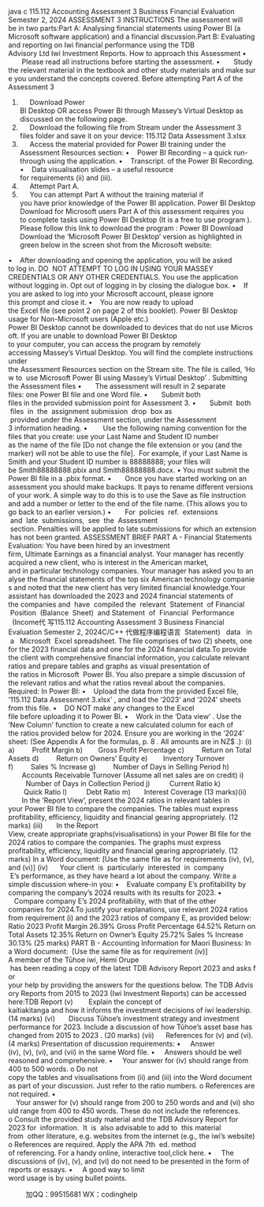 java c
115.112 Accounting 
Assessment 3 
Business Financial Evaluation 
Semester 2, 2024 
ASSESSMENT 3 INSTRUCTIONS
The assessment will be in two parts:Part A: Analysing financial statements using Power BI (a Microsoft software application) and a financial discussion.Part B: Evaluating and reporting on Iwi financial performance using the TDB Advisory Ltd Iwi Investment Reports.
How to approach this Assessment 
•        Please read all instructions before starting the assessment.
•       Study the relevant material in the textbook and other study materials and make sure you understand the concepts covered.
Before attempting Part A of the Assessment 3 
1.      Download Power BI Desktop OR access Power BI through Massey’s Virtual Desktop as discussed on the following page.
2.      Download the following file from Stream under the Assessment 3 files folder and save it on your device:
115.112 Data Assessment 3.xlsx
3.      Access the material provided for Power BI training under the Assessment Resources section:
•    Power BI Recording – a quick run-through using the application.
•    Transcript. of the Power BI Recording.
•    Data visualisation slides – a useful resource for requirements (ii) and (iii).
4.      Attempt Part A.
5.      You can attempt Part A without the training material if you have prior knowledge of the Power BI application.
Power BI Desktop Download for Microsoft users 
Part A of this assessment requires you to complete tasks using Power BI Desktop (It is a free to use program  ). Please follow this link to download the program :
Power BI Download 
Download the ‘Microsoft Power BI Desktop’ version as highlighted in green below in the screen shot from the Microsoft website:

•    After downloading and opening the application, you will be asked to log in. DO  NOT ATTEMPT TO LOG IN USING YOUR MASSEY CREDENTIALS OR ANY OTHER CREDENTIALS. You use the application without logging in. Opt out of logging in by closing the dialogue box.
•    If you are asked to log into your Microsoft account, please ignore this prompt and close it.
•    You are now ready to upload the Excel file (see point 2 on page 2 of this booklet).
Power BI Desktop usage for Non-Microsoft users (Apple etc.) Power BI Desktop cannot be downloaded to devices that do not use Microsoft. If you are unable to download Power BI Desktop to your computer, you can access the program by remotely accessing Massey’s Virtual Desktop. You will find the complete instructions under the Assessment Resources section on the Stream site. The file is called, ‘How to  use Microsoft Power BI using Massey’s Virtual Desktop’ .
Submitting the Assessment files 
•       The assessment will result in 2 separate files: one Power BI file and one Word file.
•       Submit both files in the provided submission point for Assessment 3.
•       Submit  both  files  in  the  assignment submission  drop  box as  provided under the Assessment section, under the Assessment 3 information heading.
•        Use the following naming convention for the files that you create: use your Last Name and Student ID number as the name of the file [Do not change the file extension or you (and the marker) will not be able to use the file].  For example, if your Last Name is Smith and your Student ID number is 88888888; your files will be Smith88888888.pbix and Smith88888888.docx.
• You must submit the Power BI file in a .pbix format. 
•       Once you have started working on an assessment you should make backups. It pays to rename different versions of your work. A simple way to do this is to use the Save as file instruction and add a number or letter to the end of the file name. (This allows you to go back to an earlier version.)
•       For  policies  ref.  extensions  and  late  submissions,  see  the  Assessment  section. Penalties will be applied to late submissions for which an extension has not been granted.
ASSESSMENT BRIEF 
PART A - Financial Statements Evaluation: You have been hired by an investment firm, Ultimate Earnings as a financial analyst. Your manager has recently acquired a new client, who is interest in the American market, and in particular technology companies. Your manager has asked you to analyse the financial statements of the top six American technology companies and noted that the new client has very limited financial knowledge.Your assistant has downloaded the 2023 and 2024 financial statements of the companies and  have  compiled the  relevant  Statement  of Financial  Position  (Balance  Sheet)  and Statement  of  Financial  Performance   (Income代 写115.112 Accounting Assessment 3 Business Financial Evaluation Semester 2, 2024C/C++
代做程序编程语言  Statement)   data   in  a   Microsoft  Excel spreadsheet. The file comprises of two (2) sheets, one for the 2023 financial data and one for the 2024 financial data.To provide the client with comprehensive financial information, you calculate relevant ratios and prepare tables and graphs as visual presentation of the ratios in Microsoft  Power BI. You also prepare a simple discussion of the relevant ratios and what the ratios reveal about the companies.
Required: 
In Power BI: 
•    Upload the data from the provided Excel file, ‘115.112 Data Assessment 3.xlsx’ , and load the ‘2023’ and ‘2024’ sheets from this file.
•    DO NOT make any changes to the Excel file before uploading it to Power BI.
•    Work in the ‘Data view’ . Use the ‘New Column’ function to create a new calculated
column for each of the ratios provided below for 2024. Ensure you are working in the ‘2024’ sheet: (See Appendix A for the formulas, p. 8 . All amounts are in NZ$ .):
(i)
a)         Profit Margin
b)        Gross Profit Percentage
c)         Return on Total Assets
d)         Return on Owners’ Equity
e)        Inventory Turnover
f)         Sales % Increase
g)         Number of Days in Selling Period
h)        Accounts Receivable Turnover (Assume all net sales are on credit) 
i)          Number of Days in Collection Period
j)          Current Ratio
k)         Quick Ratio
l)          Debt Ratio
m)       Interest Coverage (13 marks)(ii)        In the ‘Report View’, present the 2024 ratios in relevant tables in your Power BI file to compare the companies. The tables must express profitability, efficiency, liquidity and financial gearing appropriately. (12 marks) (iii)       In the Report View, create appropriate graphs(visualisations) in your Power BI file for the 2024 ratios to compare the companies. The graphs must express profitability, efficiency, liquidity and financial gearing appropriately. (12 marks) 
In a Word document: [Use the same file as for requirements (iv), (v), and (vi)] (iv)      Your client  is  particularly  interested  in  company  E’s performance, as they have
heard a lot about the company. Write a simple discussion where-in you:
•    Evaluate company E’s profitability by comparing the company’s 2024 results with its results for 2023.
•    Compare company E’s 2024 profitability, with that of the other companies for 2024.To justify your explanations, use relevant 2024 ratios from requirement (i) and the
2023 ratios of company E, as provided below:
Ratio 
2023 
Profit Margin 
26.39% 
Gross Profit Percentage 
64.52% 
Return on Total Assets 
12.35% 
Return on Owner’s Equity 
25.72% 
Sales % Increase 
30.13% (25 marks)
PART B - Accounting Information for Maori Business: 
In a Word document:  [Use the same file as for requirement (iv)] A member of the Tūhoe iwi, Hemi Orupe  has been reading a copy of the latest TDB Advisory Report 2023 and asks for your help by providing the answers for the questions below. The TDB Advisory Reports from 2015 to 2023 (Iwi Investment Reports) can be accessed here:TDB Report (v)        Explain the concept of kaitiakitanga and how it informs the investment decisions of iwi leadership. (14 marks) 
(vi)       Discuss Tūhoe’s investment strategy and investment performance for 2023. Include a discussion of how Tūhoe’s asset base has changed from 2015 to 2023 . (20 marks) 
(vii)      References for (v) and (vi). (4 marks) 
Presentation of discussion requirements: 
•     Answer (iv), (v), (vi), and (vii) in the same Word file.
•     Answers should be well reasoned and comprehensive.
•     Your answer for (iv) should range from 400 to 500 words.
o  Do not copy the tables and visualisations from (ii) and (iii) into the Word document as part of your discussion. Just refer to the ratio numbers.
o References are not required.
•     Your answer for (v) should range from 200 to 250 words and and (vi) should range from 400 to 450 words. These do not include the references.
o Consult the provided study material and the TDB Advisory Report for 2023 for  information.  It  is  also advisable to add to  this material from  other literature, e.g. websites from the internet (e.g., the iwi’s website)
o References are required. Apply the APA 7th  ed. method of referencing. For a handy online, interactive tool,click here. 
•     The discussions of (iv), (v), and (vi) do not need to be presented in the form of reports or essays.
•     A good way to limit word usage is by using bullet points.







         
加QQ：99515681  WX：codinghelp
